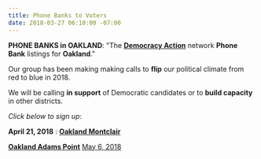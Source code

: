 ```yaml
---
title: Phone Banks to Voters
date: 2018-03-27 06:10:00 -07:00
---
```


**PHONE BANKS in OAKLAND**:
"The [**Democracy Action**](https://demaction.us/) network **Phone Bank** listings for **Oakland**."

Our group has been making making calls to **flip** our political climate from red to blue in 2018.

We will be calling **in support** of Democratic candidates or to **build capacity** in other districts.

*Click below to sign up*:

**April 21, 2018** :
[**Oakland Montclair**](https://www.eventbrite.com/e/east-bay-oaklandmontclair-phone-bank-tickets-43534348408?ref=wpevent)

[**Oakland Adams Point**](https://www.eventbrite.com/e/east-bay-oaklandadams-point-phone-bank-tickets-43534424636?ref=wpevent) 
[May 6, 2018](https://www.eventbrite.com/e/east-bay-oaklandadams-point-phone-bank-tickets-43534329351?ref=wpevent)
